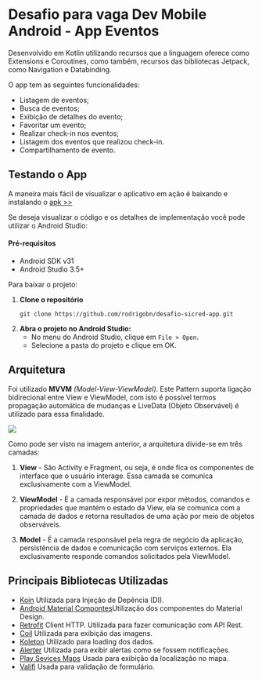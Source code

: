 # Desafio para vaga Dev Mobile Android - App Eventos

Desenvolvido em Kotlin utilizando recursos que a linguagem oferece como Extensions e Coroutines, como também, recursos das bibliotecas Jetpack, como Navigation e Databinding.

O app tem as seguintes funcionalidades:
- Listagem de eventos;
- Busca de eventos;
- Exibição de detalhes do evento;
- Favoritar um evento;
- Realizar check-in nos eventos;
- Listagem dos eventos que realizou check-in.
- Compartilhamento de evento.


## Testando o App
A maneira mais fácil de visualizar o aplicativo em ação é baixando e instalando o [apk >>][apk-download-url]

Se deseja visualizar o código e os detalhes de implementação você pode utilizar o Android Studio:
#### Pré-requisitos
 - Android SDK v31
 - Android Studio 3.5+

Para baixar o projeto:
1. **Clone o repositório**
   ```console
   git clone https://github.com/rodrigobn/desafio-sicred-app.git
   ```
2. **Abra o projeto no Android Studio:**
   - No menu do Android Studio, clique em `File > Open`.
   - Selecione a pasta do projeto e clique em OK.

## Arquitetura
Foi utilizado **MVVM** _(Model-View-ViewModel)_. Este Pattern suporta ligação bidirecional entre View e ViewModel, com isto é possível termos propagação automática de mudanças e LiveData (Objeto Observável) é utilizado para essa finalidade. 


<img src="https://i.imgur.com/mGNkir2.png" />


Como pode ser visto na imagem anterior, a arquitetura divide-se em três camadas:

1. **View** - São Activity e Fragment, ou seja, é onde fica os componentes de interface que o usuário interage. Essa camada se comunica exclusivamente com a ViewModel.

2. **ViewModel** - É a camada responsável por expor métodos, comandos e propriedades que mantém o estado da View, ela se comunica com a camada de dados e retorna resultados de uma ação por meio de objetos observáveis.

3. **Model** - É a camada responsável pela regra de negócio da aplicação, persistência de dados e comunicação com serviços externos. Ela exclusivamente responde comandos solicitados pela ViewModel.

## Principais Bibliotecas Utilizadas

- [Koin](https://insert-koin.io/) Utilizada para Injeção de Depência (DI).
- [Android Material Compontes](https://material.io/components)Utilização dos componentes do Material Design.
- [Retrofit](https://square.github.io/retrofit/) Client HTTP. Utilizada para fazer comunicação com API Rest.
- [Coil](https://github.com/coil-kt/coil/) Utilizada para exibição das imagens.
- [Koleton](https://github.com/ericktijerou/koleton) Utilizado para loading dos dados.
- [Alerter](https://github.com/Tapadoo/Alerter/branches) Utilizada para exibir alertas como se fossem notificações.
- [Play Sevices Maps](https://developers.google.com/maps/documentation/android-sdk/start) Usada para exibição da localização no mapa.
- [Valifi](https://github.com/mlykotom/valifi) Usada para validação de formulário.

[apk-download]: https://img.shields.io/badge/download%20apk-DEBUG-blue.svg?style=for-the-badge&logo=android
[apk-download-url]: https://github.com/rodrigobn/desafio-sicred-app/releases/download/1.0.0/sicredi-test_v1.0.0-debug.apk
